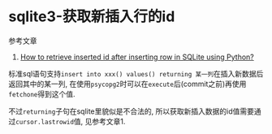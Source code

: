 # sqlite3-获取新插入行的id

参考文章

1. [How to retrieve inserted id after inserting row in SQLite using Python?](https://stackoverflow.com/questions/6242756/how-to-retrieve-inserted-id-after-inserting-row-in-sqlite-using-python)

标准sql语句支持`insert into xxx() values() returning 某一列`在插入新数据后返回其中的某一列, 在使用`psycopg2`时可以在`execute`后(commit之前)再使用`fetchone`得到这个值.

不过`returning`子句在sqlite里貌似是不合法的, 所以获取新插入数据的id值需要通过`cursor.lastrowid`值, 见参考文章1.

